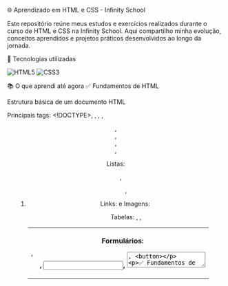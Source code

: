 🌐 Aprendizado em HTML e CSS - Infinity School

Este repositório reúne meus estudos e exercícios realizados durante o curso de HTML e CSS na Infinity School.
Aqui compartilho minha evolução, conceitos aprendidos e projetos práticos desenvolvidos ao longo da jornada.

🚀 Tecnologias utilizadas
<p align="left"> <img src="https://img.shields.io/badge/HTML5-E34F26?style=for-the-badge&logo=html5&logoColor=white" alt="HTML5" /> <img src="https://img.shields.io/badge/CSS3-1572B6?style=for-the-badge&logo=css3&logoColor=white" alt="CSS3" /> </p>
📚 O que aprendi até agora
✅ Fundamentos de HTML

Estrutura básica de um documento HTML

Principais tags: <!DOCTYPE>, <html>, <head>, <body>, <header>, <footer>, <main>, <section>, <article>

Listas: <ul>, <ol>, <li>

Links: <a> e Imagens: <img>

Tabelas: <table>, <tr>, <td>, <th>

Formulários: <form>, <input>, <textarea>, <button>

✅ Fundamentos de CSS

Seletores, classes e IDs

Propriedades de texto, cores e fundos

Box Model: margin, padding e border

Flexbox e Grid Layout

Pseudo-classes e pseudo-elementos

Estilização de formulários e botões

Animações e transições

💻 Projetos desenvolvidos

Estruturação de páginas estáticas com HTML

Páginas estilizadas com Flexbox e Grid

Formulários estilizados e responsivos

Mini projetos para praticar semântica e responsividade

🎯 Objetivo

Meu objetivo é consolidar os fundamentos de HTML e CSS e aplicá-los em projetos maiores, evoluindo para o desenvolvimento web com JavaScript e frameworks modernos.

📌 Sobre a Infinity School

A Infinity School é uma escola de tecnologia que oferece cursos completos em programação, design e outras áreas do mundo digital. Foi através dela que iniciei minha jornada no desenvolvimento web.

✍️ Este repositório é parte da minha trajetória como desenvolvedor.

🔗 Confira aqui: HTMLeCSS_INITY_SCHOOL
